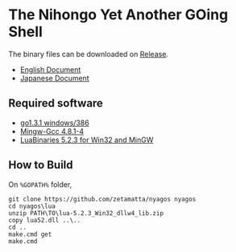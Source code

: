 The Nihongo Yet Another GOing Shell
===================================

The binary files can be downloaded on [Release](https://github.com/zetamatta/nyagos/releases).

* [English Document](./nyagos_en.md)
* [Japanese Document](./nyagos_ja.md)

Required software 
-----------------

* [go1.3.1 windows/386](http://golang.org)
* [Mingw-Gcc 4.8.1-4](http://mingw.org)
* [LuaBinaries 5.2.3 for Win32 and MinGW](http://luabinaries.sourceforge.net/index.html)

How to Build
------------

On `%GOPATH%` folder,

    git clone https://github.com/zetamatta/nyagos nyagos
    cd nyagos\lua
    unzip PATH\TO\lua-5.2.3_Win32_dllw4_lib.zip 
    copy lua52.dll ..\..
    cd ..
    make.cmd get
    make.cmd
